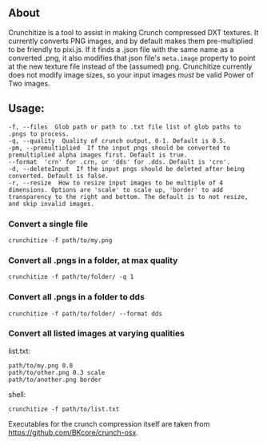 ## About
Crunchitize is a tool to assist in making Crunch compressed DXT textures. It currently converts PNG images, and by default makes them pre-multiplied to be friendly to pixi.js. If it finds a .json file with the same name as a converted .png, it also modifies that json file's `meta.image` property to point at the new texture file instead of the (assumed) png.
Crunchitize currently does not modify image sizes, so your input images *must* be valid Power of Two images.
## Usage:
    -f, --files  Glob path or path to .txt file list of glob paths to .pngs to process.
    -q, --quality  Quality of crunch output, 0-1. Default is 0.5.
    -pm, --premultiplied  If the input pngs should be converted to premultiplied alpha images first. Default is true.
    --format  'crn' for .crn, or 'dds' for .dds. Default is 'crn'.
    -d, --deleteInput  If the input pngs should be deleted after being converted. Default is false.
    -r, --resize  How to resize input images to be multiple of 4 dimensions. Options are 'scale' to scale up, 'border' to add transparency to the right and bottom. The default is to not resize, and skip invalid images.
### Convert a single file
```
crunchitize -f path/to/my.png
```
### Convert all .pngs in a folder, at max quality
```
crunchitize -f path/to/folder/ -q 1
```
### Convert all .pngs in a folder to dds
```
crunchitize -f path/to/folder/ --format dds
```
### Convert all listed images at varying qualities
list.txt:
```
path/to/my.png 0.8
path/to/other.png 0.3 scale
path/to/another.png border
```
shell:
```
crunchitize -f path/to/list.txt
```

Executables for the crunch compression itself are taken from https://github.com/BKcore/crunch-osx.